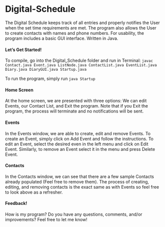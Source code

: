 # Digital-Schedule
The Digital Schedule keeps track of all entries and properly notifies the User when the set time requirements are met. The program also allows the User to create contacts with names and phone numbers. For usability, the program includes a basic GUI interface. Written in Java.

#### Let’s Get Started!
To compile, go into the Digital_Schedule folder and run in Terminal: `javac Contact.java Event.java ListNode.java ContactList.java EventList.java Diary.java DiaryGUI.java Startup.java`

To run the program, simply run `java Startup`

#### Home Screen
At the home screen, we are presented with three options: We can edit Events, our Contact List, and Exit the program. 
Note that if you Exit the program, the process will terminate and no notifications will be sent. 

#### Events
In the Events window, we are able to create, edit and remove Events. To create an Event, simply click on Add Event and follow the instructions. To edit an Event, select the desired even in the left menu and click on Edit Event. Similarly, to remove an Event select it in the menu and press Delete Event. 

#### Contacts
In the Contacts window, we can see that there are a few sample Contacts already populated (Feel free to remove them). The process of creating, editing, and removing contacts is the exact same as with Events so feel free to look above as a refresher.

#### Feedback!
How is my program? Do you have any questions, comments, and/or improvements? Feel free to let me know!